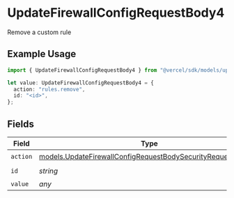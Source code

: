 # UpdateFirewallConfigRequestBody4

Remove a custom rule

## Example Usage

```typescript
import { UpdateFirewallConfigRequestBody4 } from "@vercel/sdk/models/updatefirewallconfigop.js";

let value: UpdateFirewallConfigRequestBody4 = {
  action: "rules.remove",
  id: "<id>",
};
```

## Fields

| Field                                                                                                                              | Type                                                                                                                               | Required                                                                                                                           | Description                                                                                                                        |
| ---------------------------------------------------------------------------------------------------------------------------------- | ---------------------------------------------------------------------------------------------------------------------------------- | ---------------------------------------------------------------------------------------------------------------------------------- | ---------------------------------------------------------------------------------------------------------------------------------- |
| `action`                                                                                                                           | [models.UpdateFirewallConfigRequestBodySecurityRequest4Action](../models/updatefirewallconfigrequestbodysecurityrequest4action.md) | :heavy_check_mark:                                                                                                                 | N/A                                                                                                                                |
| `id`                                                                                                                               | *string*                                                                                                                           | :heavy_check_mark:                                                                                                                 | N/A                                                                                                                                |
| `value`                                                                                                                            | *any*                                                                                                                              | :heavy_minus_sign:                                                                                                                 | N/A                                                                                                                                |